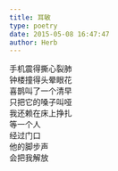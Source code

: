 ```yaml
---  
title: 耳敏  
type: poetry  
date: 2015-05-08 16:47:47  
author: Herb    
---  
```

手机震得撕心裂肺  
钟楼撞得头晕眼花  
喜鹊叫了一个清早  
只把它的嗓子叫哑  
我还赖在床上挣扎  
等一个人  
经过门口  
他的脚步声  
会把我解放